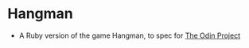 # Hangman

- A Ruby version of the game Hangman, to spec for [The Odin Project](https://www.theodinproject.com/courses/ruby-programming/lessons/file-i-o-and-serialization?ref=lnav)